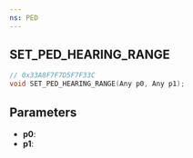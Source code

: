 ```yaml
---
ns: PED
---
```

## SET_PED_HEARING_RANGE

```c
// 0x33A8F7F7D5F7F33C
void SET_PED_HEARING_RANGE(Any p0, Any p1);
```

## Parameters
* **p0**:
* **p1**:
